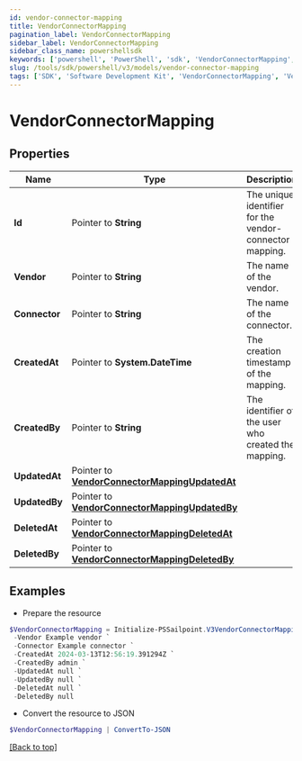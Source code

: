 ```yaml
---
id: vendor-connector-mapping
title: VendorConnectorMapping
pagination_label: VendorConnectorMapping
sidebar_label: VendorConnectorMapping
sidebar_class_name: powershellsdk
keywords: ['powershell', 'PowerShell', 'sdk', 'VendorConnectorMapping', 'VendorConnectorMapping'] 
slug: /tools/sdk/powershell/v3/models/vendor-connector-mapping
tags: ['SDK', 'Software Development Kit', 'VendorConnectorMapping', 'VendorConnectorMapping']
---
```



# VendorConnectorMapping

## Properties

Name | Type | Description | Notes
------------ | ------------- | ------------- | -------------
**Id** |  Pointer to **String** | The unique identifier for the vendor-connector mapping. | [optional] 
**Vendor** |  Pointer to **String** | The name of the vendor. | [optional] 
**Connector** |  Pointer to **String** | The name of the connector. | [optional] 
**CreatedAt** |  Pointer to **System.DateTime** | The creation timestamp of the mapping. | [optional] 
**CreatedBy** |  Pointer to **String** | The identifier of the user who created the mapping. | [optional] 
**UpdatedAt** |  Pointer to [**VendorConnectorMappingUpdatedAt**](vendor-connector-mapping-updated-at) |  | [optional] 
**UpdatedBy** |  Pointer to [**VendorConnectorMappingUpdatedBy**](vendor-connector-mapping-updated-by) |  | [optional] 
**DeletedAt** |  Pointer to [**VendorConnectorMappingDeletedAt**](vendor-connector-mapping-deleted-at) |  | [optional] 
**DeletedBy** |  Pointer to [**VendorConnectorMappingDeletedBy**](vendor-connector-mapping-deleted-by) |  | [optional] 

## Examples

- Prepare the resource
```powershell
$VendorConnectorMapping = Initialize-PSSailpoint.V3VendorConnectorMapping  -Id 78733556-9ea3-4f59-bf69-e5cd92b011b4 `
 -Vendor Example vendor `
 -Connector Example connector `
 -CreatedAt 2024-03-13T12:56:19.391294Z `
 -CreatedBy admin `
 -UpdatedAt null `
 -UpdatedBy null `
 -DeletedAt null `
 -DeletedBy null
```

- Convert the resource to JSON
```powershell
$VendorConnectorMapping | ConvertTo-JSON
```


[[Back to top]](#) 

